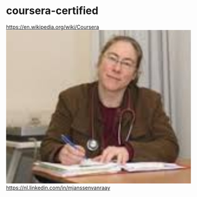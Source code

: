 # coursera-certified
https://en.wikipedia.org/wiki/Coursera
![](https://github.com/nondejus/coursera-certified/blob/main/ArtBoard%20Image%20(386).jpg)
https://nl.linkedin.com/in/mjanssenvanraay
